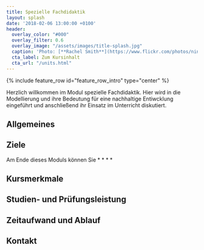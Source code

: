```yaml
---
title: Spezielle Fachdidaktik
layout: splash
date: '2018-02-06 13:00:00 +0100'
header:
  overlay_color: "#000"
  overlay_filter: 0.6
  overlay_image: "/assets/images/title-splash.jpg"
  caption: 'Photo: [**Rachel Smith**](https://www.flickr.com/photos/ninmah/)'
  cta_label: Zum Kursinhalt
  cta_url: "/units.html"
---
```


{% include feature_row id="feature_row_intro" type="center" %}

Herzlich willkommen im Modul spezielle Fachdidaktik. Hier wird in die Modellierung und ihre Bedeutung für eine nachhaltige Entiwcklung eingeführt und anschließend ihr Einsatz im Unterricht diskutiert.


## Allgemeines 

## Ziele
Am Ende dieses Moduls können Sie
* 
* 
* 
* 

## Kursmerkmale

## Studien- und Prüfungsleistung

## Zeitaufwand und Ablauf

## Kontakt

